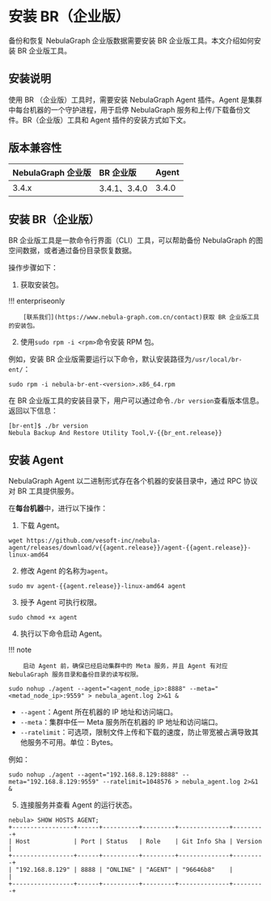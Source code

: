 # 安装 BR（企业版）

备份和恢复 NebulaGraph 企业版数据需要安装 BR 企业版工具。本文介绍如何安装 BR 企业版工具。

## 安装说明

使用 BR （企业版）工具时，需要安装 NebulaGraph Agent 插件。Agent 是集群中每台机器的一个守护进程，用于启停 NebulaGraph 服务和上传/下载备份文件。BR（企业版）工具和 Agent 插件的安装方式如下文。

## 版本兼容性

|NebulaGraph 企业版|BR 企业版|Agent |
|:---|:---|:---|
|3.4.x|3.4.1、3.4.0|3.4.0|

## 安装 BR（企业版）

BR 企业版工具是一款命令行界面（CLI）工具，可以帮助备份 NebulaGraph 的图空间数据，或者通过备份目录恢复数据。

操作步骤如下：

1. 获取安装包。
   
  !!! enterpriseonly

        [联系我们](https://www.nebula-graph.com.cn/contact)获取 BR 企业版工具的安装包。


2. 使用`sudo rpm -i <rpm>`命令安装 RPM 包。
  <!-- 发版前需确认操作步骤及包名 -->
  例如，安装 BR 企业版需要运行以下命令，默认安装路径为`/usr/local/br-ent/`：

  `sudo rpm -i nebula-br-ent-<version>.x86_64.rpm`

在 BR 企业版工具的安装目录下，用户可以通过命令`./br version`查看版本信息。返回以下信息：

```
[br-ent]$ ./br version
Nebula Backup And Restore Utility Tool,V-{{br_ent.release}}
```

## 安装 Agent 

NebulaGraph Agent 以二进制形式存在各个机器的安装目录中，通过 RPC 协议对 BR 工具提供服务。

在**每台机器**中，进行以下操作：

1. 下载 Agent。

  ```
  wget https://github.com/vesoft-inc/nebula-agent/releases/download/v{{agent.release}}/agent-{{agent.release}}-linux-amd64
  ```

2. 修改 Agent 的名称为`agent`。

  ```
  sudo mv agent-{{agent.release}}-linux-amd64 agent
  ```

3. 授予 Agent 可执行权限。
  
  ```
  sudo chmod +x agent
  ```

4. 执行以下命令启动 Agent。
  
  !!! note

        启动 Agent 前，确保已经启动集群中的 Meta 服务，并且 Agent 有对应 NebulaGraph 服务目录和备份目录的读写权限。

  ```
  sudo nohup ./agent --agent="<agent_node_ip>:8888" --meta="<metad_node_ip>:9559" > nebula_agent.log 2>&1 &
  ```

  - `--agent`：Agent 所在机器的 IP 地址和访问端口。
  - `--meta`：集群中任一 Meta 服务所在机器的 IP 地址和访问端口。
  - `--ratelimit`：可选项，限制文件上传和下载的速度，防止带宽被占满导致其他服务不可用。单位：Bytes。

  例如：

  ```
  sudo nohup ./agent --agent="192.168.8.129:8888" --meta="192.168.8.129:9559" --ratelimit=1048576 > nebula_agent.log 2>&1 &
  ```

5. 连接服务并查看 Agent 的运行状态。
  
  ```
  nebula> SHOW HOSTS AGENT;
  +-----------------+------+----------+---------+--------------+---------+
  | Host            | Port | Status   | Role    | Git Info Sha | Version |
  +-----------------+------+----------+---------+--------------+---------+
  | "192.168.8.129" | 8888 | "ONLINE" | "AGENT" | "96646b8"    |         |
  +-----------------+------+----------+---------+--------------+---------+  
  ```
